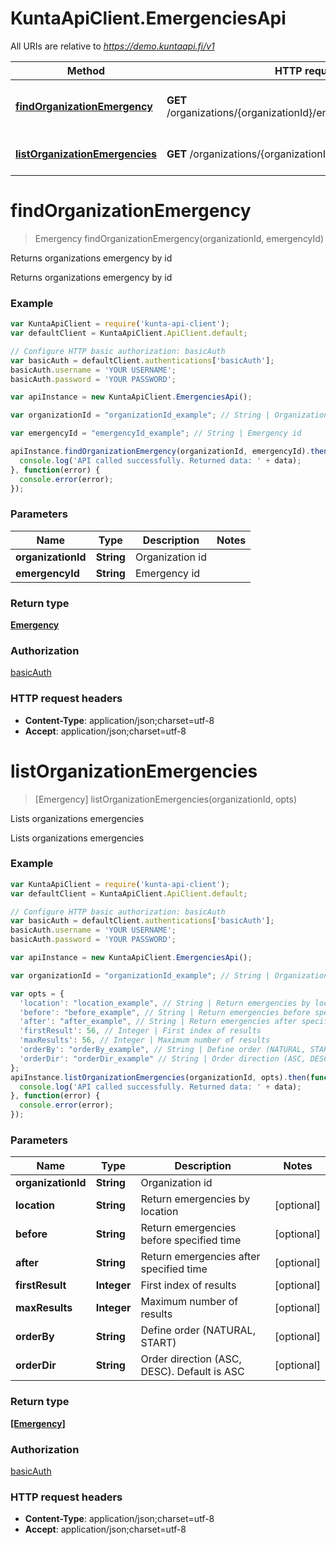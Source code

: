 # KuntaApiClient.EmergenciesApi

All URIs are relative to *https://demo.kuntaapi.fi/v1*

Method | HTTP request | Description
------------- | ------------- | -------------
[**findOrganizationEmergency**](EmergenciesApi.md#findOrganizationEmergency) | **GET** /organizations/{organizationId}/emergencies/{emergencyId} | Returns organizations emergency by id
[**listOrganizationEmergencies**](EmergenciesApi.md#listOrganizationEmergencies) | **GET** /organizations/{organizationId}/emergencies | Lists organizations emergencies


<a name="findOrganizationEmergency"></a>
# **findOrganizationEmergency**
> Emergency findOrganizationEmergency(organizationId, emergencyId)

Returns organizations emergency by id

Returns organizations emergency by id 

### Example
```javascript
var KuntaApiClient = require('kunta-api-client');
var defaultClient = KuntaApiClient.ApiClient.default;

// Configure HTTP basic authorization: basicAuth
var basicAuth = defaultClient.authentications['basicAuth'];
basicAuth.username = 'YOUR USERNAME';
basicAuth.password = 'YOUR PASSWORD';

var apiInstance = new KuntaApiClient.EmergenciesApi();

var organizationId = "organizationId_example"; // String | Organization id

var emergencyId = "emergencyId_example"; // String | Emergency id

apiInstance.findOrganizationEmergency(organizationId, emergencyId).then(function(data) {
  console.log('API called successfully. Returned data: ' + data);
}, function(error) {
  console.error(error);
});

```

### Parameters

Name | Type | Description  | Notes
------------- | ------------- | ------------- | -------------
 **organizationId** | **String**| Organization id | 
 **emergencyId** | **String**| Emergency id | 

### Return type

[**Emergency**](Emergency.md)

### Authorization

[basicAuth](../README.md#basicAuth)

### HTTP request headers

 - **Content-Type**: application/json;charset=utf-8
 - **Accept**: application/json;charset=utf-8

<a name="listOrganizationEmergencies"></a>
# **listOrganizationEmergencies**
> [Emergency] listOrganizationEmergencies(organizationId, opts)

Lists organizations emergencies

Lists organizations emergencies 

### Example
```javascript
var KuntaApiClient = require('kunta-api-client');
var defaultClient = KuntaApiClient.ApiClient.default;

// Configure HTTP basic authorization: basicAuth
var basicAuth = defaultClient.authentications['basicAuth'];
basicAuth.username = 'YOUR USERNAME';
basicAuth.password = 'YOUR PASSWORD';

var apiInstance = new KuntaApiClient.EmergenciesApi();

var organizationId = "organizationId_example"; // String | Organization id

var opts = { 
  'location': "location_example", // String | Return emergencies by location
  'before': "before_example", // String | Return emergencies before specified time
  'after': "after_example", // String | Return emergencies after specified time
  'firstResult': 56, // Integer | First index of results
  'maxResults': 56, // Integer | Maximum number of results
  'orderBy': "orderBy_example", // String | Define order (NATURAL, START)
  'orderDir': "orderDir_example" // String | Order direction (ASC, DESC). Default is ASC
};
apiInstance.listOrganizationEmergencies(organizationId, opts).then(function(data) {
  console.log('API called successfully. Returned data: ' + data);
}, function(error) {
  console.error(error);
});

```

### Parameters

Name | Type | Description  | Notes
------------- | ------------- | ------------- | -------------
 **organizationId** | **String**| Organization id | 
 **location** | **String**| Return emergencies by location | [optional] 
 **before** | **String**| Return emergencies before specified time | [optional] 
 **after** | **String**| Return emergencies after specified time | [optional] 
 **firstResult** | **Integer**| First index of results | [optional] 
 **maxResults** | **Integer**| Maximum number of results | [optional] 
 **orderBy** | **String**| Define order (NATURAL, START) | [optional] 
 **orderDir** | **String**| Order direction (ASC, DESC). Default is ASC | [optional] 

### Return type

[**[Emergency]**](Emergency.md)

### Authorization

[basicAuth](../README.md#basicAuth)

### HTTP request headers

 - **Content-Type**: application/json;charset=utf-8
 - **Accept**: application/json;charset=utf-8

